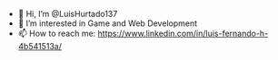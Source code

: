 - 👋 Hi, I’m @LuisHurtado137
- 👀 I’m interested in Game and Web Development
- 📫 How to reach me: https://www.linkedin.com/in/luis-fernando-h-4b541513a/ 


<!---
LuisHurtado137/LuisHurtado137 is a ✨ special ✨ repository because its `README.md` (this file) appears on your GitHub profile.
You can click the Preview link to take a look at your changes.
--->
